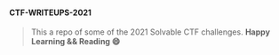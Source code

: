 #### CTF-WRITEUPS-2021

> This a repo of some of the 2021 Solvable CTF challenges.
> __Happy Learning && Reading  :smile:__

